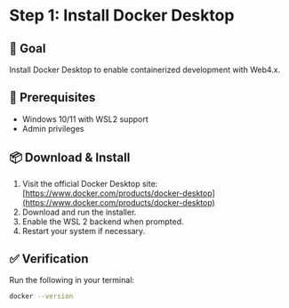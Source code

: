 # Step 1: Install Docker Desktop

## 🎯 Goal
Install Docker Desktop to enable containerized development with Web4.x.

## 🧰 Prerequisites
- Windows 10/11 with WSL2 support
- Admin privileges

## 📦 Download & Install
1. Visit the official Docker Desktop site: [https://www.docker.com/products/docker-desktop](https://www.docker.com/products/docker-desktop)
2. Download and run the installer.
3. Enable the WSL 2 backend when prompted.
4. Restart your system if necessary.

## ✅ Verification
Run the following in your terminal:

```bash
docker --version
